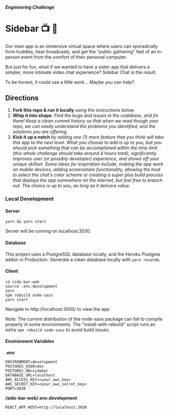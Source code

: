 ##### _Engineering Challenge_
# Sidebar  📺 💬

Our main app is an immersive virtual space where users can sporadically form huddles, hear broadcasts, and get the "public gathering" feel of an in-person event from the comfort of their personal computer. 

But just for fun, what if we wanted to have a sister app that delivers a simpler, more intimate video chat experience? Sidebar Chat is the result. 

To be honest, it could use a little work... Maybe you can help?


## Directions
1. **Fork this repo & run it locally** _using the instructions below._
2. **Whip it into shape**. _Find the bugs and issues in the codebase, and fix them! Keep a clean commit history so that when we read though your repo, we can easily understand the problems you identified, and the solutions you are offering._ 
3. **Kick it up a notch** _by adding one (1) more feature that you think will take this app to the next level. What you choose to add is up to you, but you should pick something that can be accomplished within the time limit (this whole challenge should take around 4 hours total), significantly improves user (or possibly developer) experience, and shows off your unique skillset. Some ideas for inspiration include, making the app work on mobile devices, adding screenshare functionality, allowing the host to select the chat's color scheme or creating a super plus build process that deploys the app somewhere on the internet, but feel free to branch out. The choice is up to you, as long as it delivers value._ 

### Local Development
#### Server
```
yarn && yarn start
```
Server will be running on localhost:3030.

#### Database
This project uses a PostgreSQL database locally, and the Heroku Postgres addon in Production.
Generate a clean database locally with `yarn resetdb`.

#### Client
```
cd side-bar-web
source .env.development
yarn
npm rebuild node-sass
yarn start 
```

Navigate to http://localhost:3000/ to view the app.

Note: The current distribution of the node-sass package can fail to compile properly in some environments. The "install-with-rebuild" script runs an extra `npm rebuild node-sass` to avoid build issues.


#### Environment Variables
**.env**
```
ENVIRONMENT=development
POSTGRES_USER=dev
POSTGRES_DB=sidebar
DATABASE_URL=localhost
AWS_ACCESS_KEY=<your_aws_key>
AWS_SECRET_KEY=<your_aws_secret_key>
PORT=3030
```

**/side-bar-web/.env.development**
```
REACT_APP_HOST=http://localhost:3030
```
